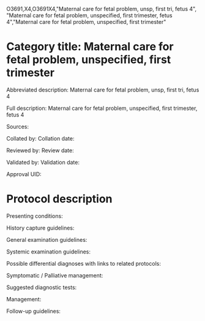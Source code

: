 O3691,X4,O3691X4,"Maternal care for fetal problem, unsp, first tri, fetus 4", "Maternal care for fetal problem, unspecified, first trimester, fetus 4","Maternal care for fetal problem, unspecified, first trimester"
# Category title: Maternal care for fetal problem, unspecified, first trimester

Abbreviated description: Maternal care for fetal problem, unsp, first tri, fetus 4

Full description: Maternal care for fetal problem, unspecified, first trimester, fetus 4

Sources:

Collated by:
Collation date:

Reviewed by:
Review date:

Validated by:
Validation date:

Approval UID:

# Protocol description

Presenting conditions:

History capture guidelines:

General examination guidelines:

Systemic examination guidelines:

Possible differential diagnoses with links to related protocols:

Symptomatic / Palliative management:

Suggested diagnostic tests:

Management:

Follow-up guidelines:

